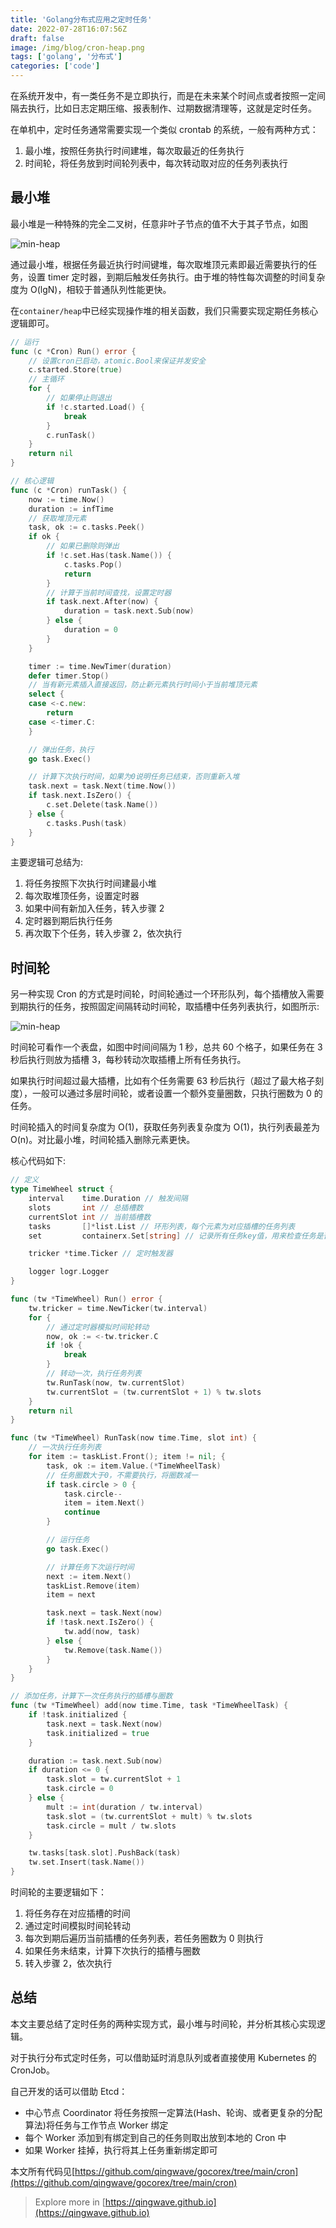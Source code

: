 ```yaml
---
title: 'Golang分布式应用之定时任务'
date: 2022-07-28T16:07:56Z
draft: false
image: /img/blog/cron-heap.png
tags: ['golang', '分布式']
categories: ['code']
---
```


在系统开发中，有一类任务不是立即执行，而是在未来某个时间点或者按照一定间隔去执行，比如日志定期压缩、报表制作、过期数据清理等，这就是定时任务。

在单机中，定时任务通常需要实现一个类似 crontab 的系统，一般有两种方式：

1. 最小堆，按照任务执行时间建堆，每次取最近的任务执行
2. 时间轮，将任务放到时间轮列表中，每次转动取对应的任务列表执行

## 最小堆

最小堆是一种特殊的完全二叉树，任意非叶子节点的值不大于其子节点，如图

![min-heap](/img/blog/cron-heap.png)

通过最小堆，根据任务最近执行时间键堆，每次取堆顶元素即最近需要执行的任务，设置 timer 定时器，到期后触发任务执行。由于堆的特性每次调整的时间复杂度为 O(lgN)，相较于普通队列性能更快。

在`container/heap`中已经实现操作堆的相关函数，我们只需要实现定期任务核心逻辑即可。

```go
// 运行
func (c *Cron) Run() error {
    // 设置cron已启动，atomic.Bool来保证并发安全
	c.started.Store(true)
    // 主循环
	for {
        // 如果停止则退出
		if !c.started.Load() {
			break
		}
		c.runTask()
	}
	return nil
}

// 核心逻辑
func (c *Cron) runTask() {
	now := time.Now()
	duration := infTime
	// 获取堆顶元素
	task, ok := c.tasks.Peek()
	if ok {
		// 如果已删除则弹出
		if !c.set.Has(task.Name()) {
			c.tasks.Pop()
			return
		}
		// 计算于当前时间查找，设置定时器
		if task.next.After(now) {
			duration = task.next.Sub(now)
		} else {
			duration = 0
		}
	}

	timer := time.NewTimer(duration)
	defer timer.Stop()
	// 当有新元素插入直接返回，防止新元素执行时间小于当前堆顶元素
	select {
	case <-c.new:
		return
	case <-timer.C:
	}

	// 弹出任务，执行
	go task.Exec()

	// 计算下次执行时间，如果为0说明任务已结束，否则重新入堆
	task.next = task.Next(time.Now())
	if task.next.IsZero() {
		c.set.Delete(task.Name())
	} else {
		c.tasks.Push(task)
	}
}
```

主要逻辑可总结为:

1. 将任务按照下次执行时间建最小堆
2. 每次取堆顶任务，设置定时器
3. 如果中间有新加入任务，转入步骤 2
4. 定时器到期后执行任务
5. 再次取下个任务，转入步骤 2，依次执行

## 时间轮

另一种实现 Cron 的方式是时间轮，时间轮通过一个环形队列，每个插槽放入需要到期执行的任务，按照固定间隔转动时间轮，取插槽中任务列表执行，如图所示:

![min-heap](/img/blog/cron-timewheel.png)

时间轮可看作一个表盘，如图中时间间隔为 1 秒，总共 60 个格子，如果任务在 3 秒后执行则放为插槽 3，每秒转动次取插槽上所有任务执行。

如果执行时间超过最大插槽，比如有个任务需要 63 秒后执行（超过了最大格子刻度），一般可以通过多层时间轮，或者设置一个额外变量圈数，只执行圈数为 0 的任务。

时间轮插入的时间复杂度为 O(1)，获取任务列表复杂度为 O(1)，执行列表最差为 O(n)。对比最小堆，时间轮插入删除元素更快。

核心代码如下:

```go
// 定义
type TimeWheel struct {
	interval    time.Duration // 触发间隔
	slots       int // 总插槽数
	currentSlot int // 当前插槽数
	tasks       []*list.List // 环形列表，每个元素为对应插槽的任务列表
	set         containerx.Set[string] // 记录所有任务key值，用来检查任务是否被删除

	tricker *time.Ticker // 定时触发器

	logger logr.Logger
}

func (tw *TimeWheel) Run() error {
	tw.tricker = time.NewTicker(tw.interval)
	for {
		// 通过定时器模拟时间轮转动
		now, ok := <-tw.tricker.C
		if !ok {
			break
		}
		// 转动一次，执行任务列表
		tw.RunTask(now, tw.currentSlot)
		tw.currentSlot = (tw.currentSlot + 1) % tw.slots
	}
	return nil
}

func (tw *TimeWheel) RunTask(now time.Time, slot int) {
	// 一次执行任务列表
	for item := taskList.Front(); item != nil; {
		task, ok := item.Value.(*TimeWheelTask)
		// 任务圈数大于0，不需要执行，将圈数减一
		if task.circle > 0 {
			task.circle--
			item = item.Next()
			continue
		}

		// 运行任务
		go task.Exec()

		// 计算任务下次运行时间
		next := item.Next()
		taskList.Remove(item)
		item = next

		task.next = task.Next(now)
		if !task.next.IsZero() {
			tw.add(now, task)
		} else {
			tw.Remove(task.Name())
		}
	}
}

// 添加任务，计算下一次任务执行的插槽与圈数
func (tw *TimeWheel) add(now time.Time, task *TimeWheelTask) {
	if !task.initialized {
		task.next = task.Next(now)
		task.initialized = true
	}

	duration := task.next.Sub(now)
	if duration <= 0 {
		task.slot = tw.currentSlot + 1
		task.circle = 0
	} else {
		mult := int(duration / tw.interval)
		task.slot = (tw.currentSlot + mult) % tw.slots
		task.circle = mult / tw.slots
	}

	tw.tasks[task.slot].PushBack(task)
	tw.set.Insert(task.Name())
}
```

时间轮的主要逻辑如下：

1. 将任务存在对应插槽的时间
2. 通过定时间模拟时间轮转动
3. 每次到期后遍历当前插槽的任务列表，若任务圈数为 0 则执行
4. 如果任务未结束，计算下次执行的插槽与圈数
5. 转入步骤 2，依次执行

## 总结

本文主要总结了定时任务的两种实现方式，最小堆与时间轮，并分析其核心实现逻辑。

对于执行分布式定时任务，可以借助延时消息队列或者直接使用 Kubernetes 的 CronJob。

自己开发的话可以借助 Etcd：

- 中心节点 Coordinator 将任务按照一定算法(Hash、轮询、或者更复杂的分配算法)将任务与工作节点 Worker 绑定
- 每个 Worker 添加到有绑定到自己的任务则取出放到本地的 Cron 中
- 如果 Worker 挂掉，执行将其上任务重新绑定即可

本文所有代码见[https://github.com/qingwave/gocorex/tree/main/cron](https://github.com/qingwave/gocorex/tree/main/cron)

> Explore more in [https://qingwave.github.io](https://qingwave.github.io)
